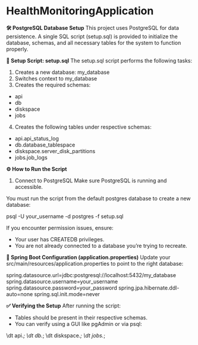# HealthMonitoringApplication

**🛠️ PostgreSQL Database Setup**
This project uses PostgreSQL for data persistence. A single SQL script (setup.sql) is provided to initialize the database, schemas, and all necessary tables for the system to function properly.

**📄 Setup Script: setup.sql**
The setup.sql script performs the following tasks:

1. Creates a new database: my_database
2. Switches context to my_database
3. Creates the required schemas:
- api
- db
- diskspace
- jobs

4. Creates the following tables under respective schemas:
- api.api_status_log
- db.database_tablespace
- diskspace.server_disk_partitions
- jobs.job_logs

**⚙️ How to Run the Script**
1. Connect to PostgreSQL
Make sure PostgreSQL is running and accessible.

You must run the script from the default postgres database to create a new database:

psql -U your_username -d postgres -f setup.sql

If you encounter permission issues, ensure:
- Your user has CREATEDB privileges.
- You are not already connected to a database you’re trying to recreate.

**🔧 Spring Boot Configuration (application.properties)**
Update your src/main/resources/application.properties to point to the right database:

spring.datasource.url=jdbc:postgresql://localhost:5432/my_database
spring.datasource.username=your_username
spring.datasource.password=your_password
spring.jpa.hibernate.ddl-auto=none
spring.sql.init.mode=never

**✅ Verifying the Setup**
After running the script:
- Tables should be present in their respective schemas.
- You can verify using a GUI like pgAdmin or via psql:

\dt api.*;
\dt db.*;
\dt diskspace.*;
\dt jobs.*;
